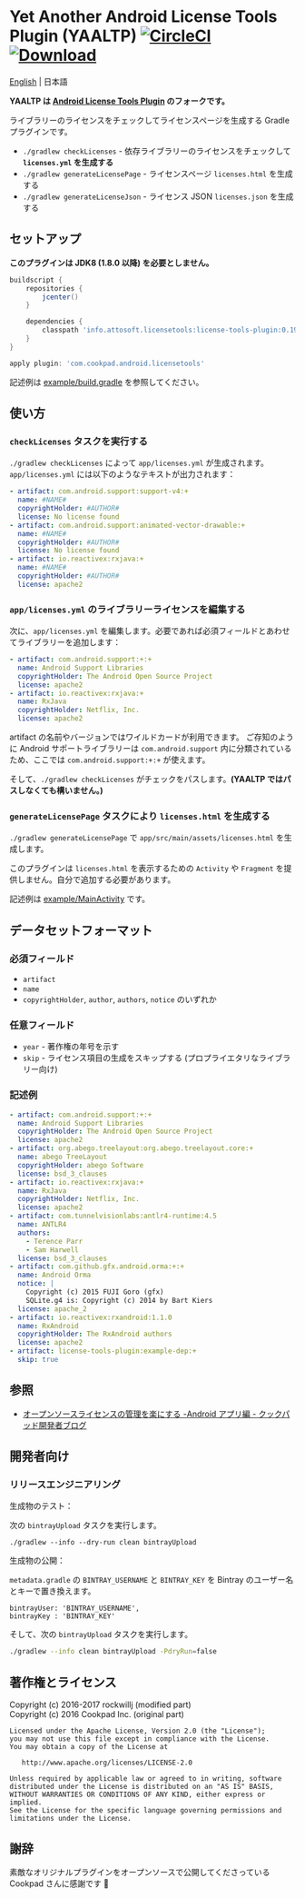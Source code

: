 # Yet Another Android License Tools Plugin (YAALTP) [![CircleCI](https://circleci.com/gh/cookpad/license-tools-plugin.svg?style=svg)](https://circleci.com/gh/cookpad/license-tools-plugin) [ ![Download](https://api.bintray.com/packages/attosoft/maven/license-tools-plugin/images/download.svg) ](https://bintray.com/attosoft/maven/license-tools-plugin/_latestVersion)

[English](README.md) | 日本語

**YAALTP は [Android License Tools Plugin](https://github.com/cookpad/license-tools-plugin) のフォークです。**

ライブラリーのライセンスをチェックしてライセンスページを生成する Gradle プラグインです。

* `./gradlew checkLicenses` - 依存ライブラリーのライセンスをチェックして **`licenses.yml` を生成する**
* `./gradlew generateLicensePage` - ライセンスページ `licenses.html` を生成する
* `./gradlew generateLicenseJson` - ライセンス JSON `licenses.json` を生成する

## セットアップ

**このプラグインは JDK8 (1.8.0 以降) を必要としません。**

```gradle
buildscript {
    repositories {
        jcenter()
    }

    dependencies {
        classpath 'info.attosoft.licensetools:license-tools-plugin:0.19.1_r1'
    }
}

apply plugin: 'com.cookpad.android.licensetools'
```

記述例は [example/build.gradle](example/build.gradle) を参照してください。

## 使い方

### `checkLicenses` タスクを実行する

`./gradlew checkLicenses` によって `app/licenses.yml` が生成されます。
`app/licenses.yml` には以下のようなテキストが出力されます：

```yaml
- artifact: com.android.support:support-v4:+
  name: #NAME#
  copyrightHolder: #AUTHOR#
  license: No license found
- artifact: com.android.support:animated-vector-drawable:+
  name: #NAME#
  copyrightHolder: #AUTHOR#
  license: No license found
- artifact: io.reactivex:rxjava:+
  name: #NAME#
  copyrightHolder: #AUTHOR#
  license: apache2
 ```

### `app/licenses.yml` のライブラリーライセンスを編集する

次に、`app/licenses.yml` を編集します。必要であれば必須フィールドとあわせてライブラリーを追加します：

```yaml
- artifact: com.android.support:+:+
  name: Android Support Libraries
  copyrightHolder: The Android Open Source Project
  license: apache2
- artifact: io.reactivex:rxjava:+
  name: RxJava
  copyrightHolder: Netflix, Inc.
  license: apache2
```

artifact の名前やバージョンではワイルドカードが利用できます。
ご存知のように Android サポートライブラリーは `com.android.support` 内に分類されているため、ここでは `com.android.support:+:+` が使えます。

そして、`./gradlew checkLicenses` がチェックをパスします。**(YAALTP ではパスしなくても構いません。)**

### `generateLicensePage` タスクにより `licenses.html` を生成する

`./gradlew generateLicensePage` で `app/src/main/assets/licenses.html` を生成します。

このプラグインは `licenses.html` を表示するための `Activity` や `Fragment` を提供しません。自分で追加する必要があります。

記述例は [example/MainActivity](example/src/main/java/com/cookpad/android/licensetools/example/MainActivity.java) です。

## データセットフォーマット

### 必須フィールド

* `artifact`
* `name`
* `copyrightHolder`, `author`, `authors`, `notice` のいずれか

### 任意フィールド

* `year` - 著作権の年号を示す
* `skip` - ライセンス項目の生成をスキップする (プロプライエタリなライブラリー向け)

### 記述例

```yaml
- artifact: com.android.support:+:+
  name: Android Support Libraries
  copyrightHolder: The Android Open Source Project
  license: apache2
- artifact: org.abego.treelayout:org.abego.treelayout.core:+
  name: abego TreeLayout
  copyrightHolder: abego Software
  license: bsd_3_clauses
- artifact: io.reactivex:rxjava:+
  name: RxJava
  copyrightHolder: Netflix, Inc.
  license: apache2
- artifact: com.tunnelvisionlabs:antlr4-runtime:4.5
  name: ANTLR4
  authors:
    - Terence Parr
    - Sam Harwell
  license: bsd_3_clauses
- artifact: com.github.gfx.android.orma:+:+
  name: Android Orma
  notice: |
    Copyright (c) 2015 FUJI Goro (gfx)
    SQLite.g4 is: Copyright (c) 2014 by Bart Kiers
  license: apache_2
- artifact: io.reactivex:rxandroid:1.1.0
  name: RxAndroid
  copyrightHolder: The RxAndroid authors
  license: apache2
- artifact: license-tools-plugin:example-dep:+
  skip: true
```

## 参照

- [オープンソースライセンスの管理を楽にする -Android アプリ編 - クックパッド開発者ブログ](http://techlife.cookpad.com/entry/2016/04/28/183000)

## 開発者向け

### リリースエンジニアリング

生成物のテスト：

次の `bintrayUpload` タスクを実行します。

```
./gradlew --info --dry-run clean bintrayUpload
```

生成物の公開：

`metadata.gradle` の `BINTRAY_USERNAME` と `BINTRAY_KEY` を Bintray のユーザー名とキーで置き換えます。

```
bintrayUser: 'BINTRAY_USERNAME',
bintrayKey : 'BINTRAY_KEY'
```

そして、次の `bintrayUpload` タスクを実行します。

```sh
./gradlew --info clean bintrayUpload -PdryRun=false
```

## 著作権とライセンス

Copyright (c) 2016-2017 rockwillj (modified part)<br>
Copyright (c) 2016 Cookpad Inc. (original part)

```
Licensed under the Apache License, Version 2.0 (the "License");
you may not use this file except in compliance with the License.
You may obtain a copy of the License at

   http://www.apache.org/licenses/LICENSE-2.0

Unless required by applicable law or agreed to in writing, software
distributed under the License is distributed on an "AS IS" BASIS,
WITHOUT WARRANTIES OR CONDITIONS OF ANY KIND, either express or implied.
See the License for the specific language governing permissions and
limitations under the License.
```

## 謝辞

素敵なオリジナルプラグインをオープンソースで公開してくださっている Cookpad さんに感謝です :bow:
